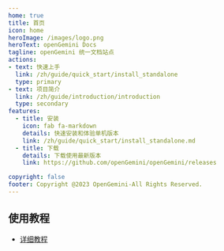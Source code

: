 ```yaml
---
home: true
title: 首页
icon: home
heroImage: /images/logo.png
heroText: openGemini Docs
tagline: openGemini 统一文档站点
actions:
- text: 快速上手
  link: /zh/guide/quick_start/install_standalone
  type: primary
- text: 项目简介
  link: /zh/guide/introduction/introduction
  type: secondary
features:
  - title: 安装
    icon: fab fa-markdown
    details: 快速安装和体验单机版本
    link: /zh/guide/quick_start/install_standalone.md
  - title: 下载
    details: 下载使用最新版本
    link: https://github.com/openGemini/openGemini/releases

copyright: false
footer: Copyright @2023 OpenGemini-All Rights Reserved.
---
```



## 使用教程

- [详细教程](/docs/zh/guide/)
